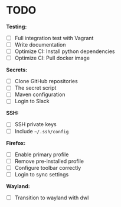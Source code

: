 # TODO

**Testing:**
- [ ] Full integration test with Vagrant
- [ ] Write documentation
- [ ] Optimize CI: Install python dependencies
- [ ] Optimize CI: Pull docker image

**Secrets:**
- [ ] Clone GitHub repositories
- [ ] The secret script
- [ ] Maven configuration
- [ ] Login to Slack

**SSH:**
- [ ] SSH private keys
- [ ] Include `~/.ssh/config`

**Firefox:**
- [ ] Enable primary profile
- [ ] Remove pre-installed profile
- [ ] Configure toolbar correctly
- [ ] Login to sync settings

**Wayland:**
- [ ] Transition to wayland with dwl